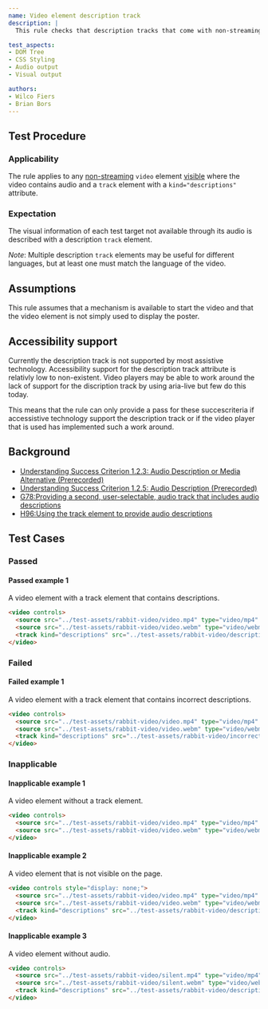 ```yaml
---
name: Video element description track
description: |
  This rule checks that description tracks that come with non-streaming `video` elements are descriptive.

test_aspects:
- DOM Tree
- CSS Styling
- Audio output
- Visual output

authors:
- Wilco Fiers
- Brian Bors
---
```


## Test Procedure

### Applicability

The rule applies to any [non-streaming](#non-streaming) `video` element [visible](#visible) where the video contains audio and a `track` element with a `kind="descriptions"` attribute.

### Expectation

The visual information of each test target not available through its audio is described with a description `track` element.

*Note*: Multiple description `track` elements may be useful for different languages, but at least one must match the language of the video.

## Assumptions

This rule assumes that a mechanism is available to start the video and that the video element is not simply used to display the poster.

## Accessibility support

Currently the description track is not supported by most assistive technology. Accessibility support for the description track attribute is relativly low to non-existent. Video players may be able to work around the lack of support for the discription track by using aria-live but few do this today.

This means that the rule can only provide a pass for these succescriteria if accessistive technology support the description track or if the video player that is used has implemented such a work around.

## Background

- [Understanding Success Criterion 1.2.3: Audio Description or Media Alternative (Prerecorded)](http://www.w3.org/TR/UNDERSTANDING-WCAG20/media-equiv-audio-desc.html)
- [Understanding Success Criterion 1.2.5: Audio Description (Prerecorded)](http://www.w3.org/TR/UNDERSTANDING-WCAG20/media-equiv-audio-desc-only.html)
- [G78:Providing a second, user-selectable, audio track that includes audio descriptions](https://www.w3.org/TR/2016/NOTE-WCAG20-TECHS-20161007/G78)
- [H96:Using the track element to provide audio descriptions](https://www.w3.org/WAI/GL/2016/WD-WCAG20-TECHS-20160105/H96)

## Test Cases

### Passed

#### Passed example 1

A video element with a track element that contains descriptions.

```html
<video controls>
  <source src="../test-assets/rabbit-video/video.mp4" type="video/mp4" />
  <source src="../test-assets/rabbit-video/video.webm" type="video/webm" />
  <track kind="descriptions" src="../test-assets/rabbit-video/descriptions.vtt" />
</video>
```

### Failed

#### Failed example 1

A video element with a track element that contains incorrect descriptions.

```html
<video controls>
  <source src="../test-assets/rabbit-video/video.mp4" type="video/mp4" />
  <source src="../test-assets/rabbit-video/video.webm" type="video/webm" />
  <track kind="descriptions" src="../test-assets/rabbit-video/incorrect-descriptions.vtt" />
</video>
```

### Inapplicable

#### Inapplicable example 1

A video element without a track element.

```html
<video controls>
  <source src="../test-assets/rabbit-video/video.mp4" type="video/mp4" />
  <source src="../test-assets/rabbit-video/video.webm" type="video/webm" />
</video>
```

#### Inapplicable example 2

A video element that is not visible on the page.

```html
<video controls style="display: none;">
  <source src="../test-assets/rabbit-video/video.mp4" type="video/mp4" />
  <source src="../test-assets/rabbit-video/video.webm" type="video/webm" />
  <track kind="descriptions" src="../test-assets/rabbit-video/descriptions.vtt" />
</video>
```

#### Inapplicable example 3

A video element without audio.

```html
<video controls>
  <source src="../test-assets/rabbit-video/silent.mp4" type="video/mp4" />
  <source src="../test-assets/rabbit-video/silent.webm" type="video/webm" />
  <track kind="descriptions" src="../test-assets/rabbit-video/descriptions.vtt" />
</video>
```
